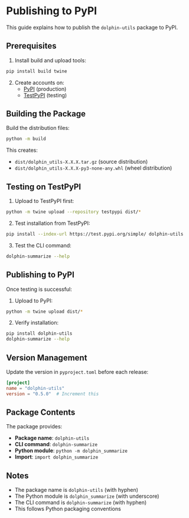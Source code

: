 # Publishing to PyPI

This guide explains how to publish the `dolphin-utils` package to PyPI.

## Prerequisites

1. Install build and upload tools:
```bash
pip install build twine
```

2. Create accounts on:
   - [PyPI](https://pypi.org/account/register/) (production)
   - [TestPyPI](https://test.pypi.org/account/register/) (testing)

## Building the Package

Build the distribution files:
```bash
python -m build
```

This creates:
- `dist/dolphin_utils-X.X.X.tar.gz` (source distribution)
- `dist/dolphin_utils-X.X.X-py3-none-any.whl` (wheel distribution)

## Testing on TestPyPI

1. Upload to TestPyPI first:
```bash
python -m twine upload --repository testpypi dist/*
```

2. Test installation from TestPyPI:
```bash
pip install --index-url https://test.pypi.org/simple/ dolphin-utils
```

3. Test the CLI command:
```bash
dolphin-summarize --help
```

## Publishing to PyPI

Once testing is successful:

1. Upload to PyPI:
```bash
python -m twine upload dist/*
```

2. Verify installation:
```bash
pip install dolphin-utils
dolphin-summarize --help
```

## Version Management

Update the version in `pyproject.toml` before each release:
```toml
[project]
name = "dolphin-utils"
version = "0.5.0"  # Increment this
```

## Package Contents

The package provides:
- **Package name**: `dolphin-utils`
- **CLI command**: `dolphin-summarize`
- **Python module**: `python -m dolphin_summarize`
- **Import**: `import dolphin_summarize`

## Notes

- The package name is `dolphin-utils` (with hyphen)
- The Python module is `dolphin_summarize` (with underscore)
- The CLI command is `dolphin-summarize` (with hyphen)
- This follows Python packaging conventions
